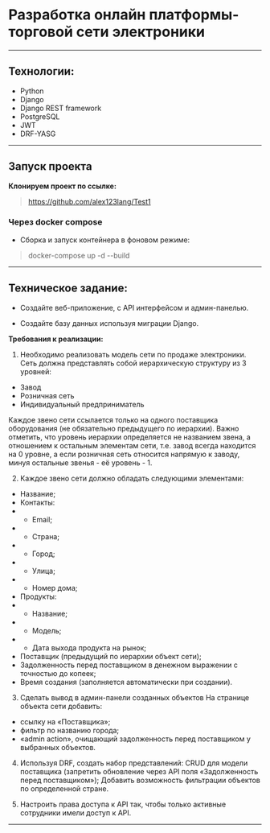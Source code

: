 # Разработка онлайн платформы-торговой сети электроники

----------------------------------------------------------------

## Технологии:
- Python
- Django
- Django REST framework
- PostgreSQL
- JWT 
- DRF-YASG
------------------------------------------------------------------------------------------------

## Запуск проекта 

**Клонируем проект по ссылке:**
> https://github.com/alex123lang/Test1

### Через docker compose
- Сборка и запуск контейнера в фоновом режиме:
> docker-compose up -d --build

----------------------------------------------------------------

## Техническое задание:

- Создайте веб-приложение, с API интерфейсом и админ-панелью.

- Создайте базу данных используя миграции Django.

**Требования к реализации:**

1) Необходимо реализовать модель сети по продаже электроники.
Сеть должна представлять собой иерархическую структуру из 3 уровней:
- Завод
- Розничная сеть
- Индивидуальный предприниматель

Каждое звено сети ссылается только на одного поставщика оборудования (не обязательно предыдущего по иерархии). Важно отметить, что уровень иерархии определяется не названием звена, а отношением к остальным элементам сети, т.е. завод всегда находится на 0 уровне, а если розничная сеть относится напрямую к заводу, минуя остальные звенья - её уровень - 1.

2) Каждое звено сети должно обладать следующими элементами:

- Название;
- Контакты:
- - Email;
- - Страна;
- - Город;
- - Улица;
- - Номер дома;
- Продукты:
- - Название;
- - Модель;
- - Дата выхода продукта на рынок;
- Поставщик (предыдущий по иерархии объект сети);
- Задолженность перед поставщиком в денежном выражении с точностью до копеек;
- Время создания (заполняется автоматически при создании).

3) Сделать вывод в админ-панели созданных объектов
На странице объекта сети добавить:

- ссылку на «Поставщика»;
- фильтр по названию города;
- «admin action», очищающий задолженность перед поставщиком у выбранных объектов.

4) Используя DRF, создать набор представлений:
CRUD для модели поставщика (запретить обновление через API поля «Задолженность перед поставщиком»);
Добавить возможность фильтрации объектов по определенной стране.

5) Настроить права доступа к API так, чтобы только активные сотрудники имели доступ к API.

--------------------------
